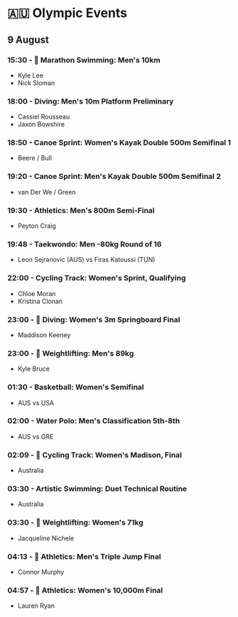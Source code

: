 # 🇦🇺 Olympic Events

## 9 August

### 15:30 - 🏅 Marathon Swimming: Men's 10km
* Kyle Lee
* Nick Sloman

### 18:00 - Diving: Men's 10m Platform Preliminary
* Cassiel Rousseau
* Jaxon Bowshire

### 18:50 - Canoe Sprint: Women's Kayak Double 500m Semifinal 1
* Beere / Bull

### 19:20 - Canoe Sprint: Men's Kayak Double 500m Semifinal 2
* van Der We / Green

### 19:30 - Athletics: Men's 800m Semi-Final
* Peyton Craig

### 19:48 - Taekwondo: Men -80kg Round of 16
* Leon Sejranovic (AUS) vs Firas Katoussi (TUN)

### 22:00 - Cycling Track: Women's Sprint, Qualifying
* Chloe Moran
* Kristina Clonan

### 23:00 - 🏅 Diving: Women's 3m Springboard Final
* Maddison Keeney

### 23:00 - 🏅 Weightlifting: Men's 89kg
* Kyle Bruce

### 01:30 - Basketball: Women's Semifinal
* AUS vs USA

### 02:00 - Water Polo: Men's Classification 5th-8th
* AUS vs GRE

### 02:09 - 🏅 Cycling Track: Women's Madison, Final
* Australia

### 03:30 - Artistic Swimming: Duet Technical Routine
* Australia

### 03:30 - 🏅 Weightlifting: Women's 71kg
* Jacqueline Nichele

### 04:13 - 🏅 Athletics: Men's Triple Jump Final
* Connor Murphy

### 04:57 - 🏅 Athletics: Women's 10,000m Final
* Lauren Ryan

